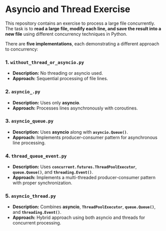 # Asyncio and Thread Exercise

This repository contains an exercise to process a large file concurrently. The task is to **read a large file, modify each line, and save the result into a new file** using different concurrency techniques in Python.  

There are **five implementations**, each demonstrating a different approach to concurrency:

### 1. `without_thread_or_asyncio.py`  
- **Description:** No threading or asyncio used.  
- **Approach:** Sequential processing of file lines.  

### 2. `asyncio_.py`  
- **Description:** Uses only **asyncio**.  
- **Approach:** Processes lines asynchronously with coroutines.  

### 3. `asyncio_queue.py`  
- **Description:** Uses **asyncio** along with **`asyncio.Queue()`**.  
- **Approach:** Implements producer-consumer pattern for asynchronous line processing.  

### 4. `thread_queue_event.py`  
- **Description:** Uses **`concurrent.futures.ThreadPoolExecutor`**, **`queue.Queue()`**, and **`threading.Event()`**.  
- **Approach:** Implements a multi-threaded producer-consumer pattern with proper synchronization.  

### 5. `asyncio_thread.py`  
- **Description:** Combines **asyncio**, **`ThreadPoolExecutor`**, **`queue.Queue()`**, and **`threading.Event()`**.  
- **Approach:** Hybrid approach using both asyncio and threads for concurrent processing.  




